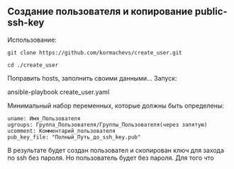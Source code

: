 ## Создание пользователя и копирование public-ssh-key

Использование:

    git clone https://github.com/kormachevs/create_user.git

    cd ./create_user

Поправить hosts, заполнить своими данными... 
Запуск:

ansible-playbook create_user.yaml

Минимальный набор переменных, которые должны быть определены:

    uname: Имя_Пользователя
    ugroups: Группа_Пользователя/Группы_Пользователя(через запятую)
    ucomment: Комментарий_пользователя
    pub_key_file: "Полный_Путь_до_ssh_key.pub"

В результате будет создан пользовател и скопирован ключ для захода по ssh без пароля. Но пользователь будет без пароля. 
Для того что 
